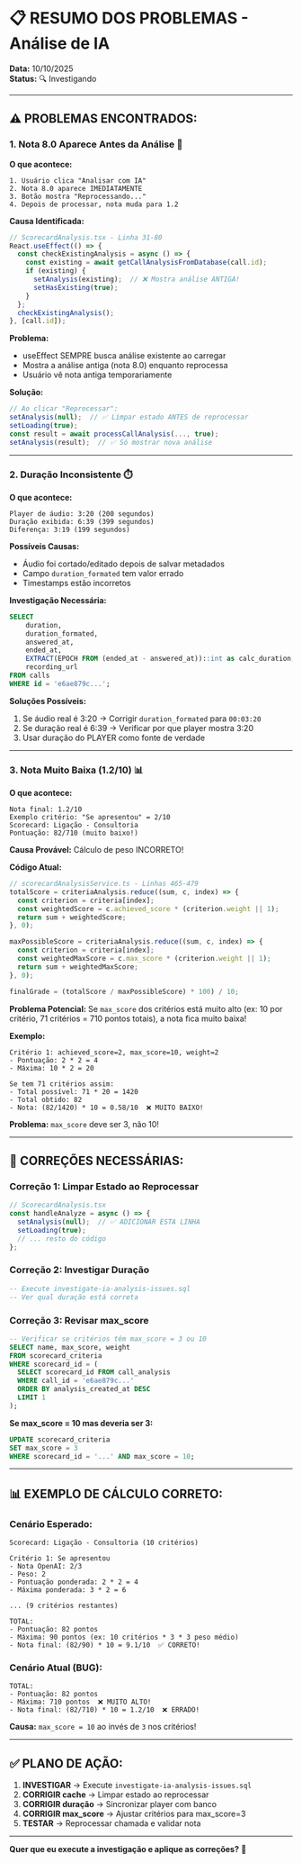 # 📋 RESUMO DOS PROBLEMAS - Análise de IA

**Data:** 10/10/2025  
**Status:** 🔍 Investigando

---

## ⚠️ **PROBLEMAS ENCONTRADOS:**

### **1. Nota 8.0 Aparece Antes da Análise** 🎯

**O que acontece:**
```
1. Usuário clica "Analisar com IA"
2. Nota 8.0 aparece IMEDIATAMENTE
3. Botão mostra "Reprocessando..."
4. Depois de processar, nota muda para 1.2
```

**Causa Identificada:**
```typescript
// ScorecardAnalysis.tsx - Linha 31-80
React.useEffect(() => {
  const checkExistingAnalysis = async () => {
    const existing = await getCallAnalysisFromDatabase(call.id);
    if (existing) {
      setAnalysis(existing);  // ❌ Mostra análise ANTIGA!
      setHasExisting(true);
    }
  };
  checkExistingAnalysis();
}, [call.id]);
```

**Problema:**
- useEffect SEMPRE busca análise existente ao carregar
- Mostra a análise antiga (nota 8.0) enquanto reprocessa
- Usuário vê nota antiga temporariamente

**Solução:**
```typescript
// Ao clicar "Reprocessar":
setAnalysis(null);  // ✅ Limpar estado ANTES de reprocessar
setLoading(true);
const result = await processCallAnalysis(..., true);
setAnalysis(result);  // ✅ Só mostrar nova análise
```

---

### **2. Duração Inconsistente** ⏱️

**O que acontece:**
```
Player de áudio: 3:20 (200 segundos)
Duração exibida: 6:39 (399 segundos)
Diferença: 3:19 (199 segundos)
```

**Possíveis Causas:**
- Áudio foi cortado/editado depois de salvar metadados
- Campo `duration_formated` tem valor errado
- Timestamps estão incorretos

**Investigação Necessária:**
```sql
SELECT 
    duration,
    duration_formated,
    answered_at,
    ended_at,
    EXTRACT(EPOCH FROM (ended_at - answered_at))::int as calc_duration,
    recording_url
FROM calls 
WHERE id = 'e6ae879c...';
```

**Soluções Possíveis:**
1. Se áudio real é 3:20 → Corrigir `duration_formated` para `00:03:20`
2. Se duração real é 6:39 → Verificar por que player mostra 3:20
3. Usar duração do PLAYER como fonte de verdade

---

### **3. Nota Muito Baixa (1.2/10)** 📊

**O que acontece:**
```
Nota final: 1.2/10
Exemplo critério: "Se apresentou" = 2/10
Scorecard: Ligação - Consultoria
Pontuação: 82/710 (muito baixo!)
```

**Causa Provável:**
Cálculo de peso INCORRETO!

**Código Atual:**
```typescript
// scorecardAnalysisService.ts - Linhas 465-479
totalScore = criteriaAnalysis.reduce((sum, c, index) => {
  const criterion = criteria[index];
  const weightedScore = c.achieved_score * (criterion.weight || 1);
  return sum + weightedScore;
}, 0);

maxPossibleScore = criteriaAnalysis.reduce((sum, c, index) => {
  const criterion = criteria[index];
  const weightedMaxScore = c.max_score * (criterion.weight || 1);
  return sum + weightedMaxScore;
}, 0);

finalGrade = (totalScore / maxPossibleScore) * 100) / 10;
```

**Problema Potencial:**
Se `max_score` dos critérios está muito alto (ex: 10 por critério, 71 critérios = 710 pontos totais), a nota fica muito baixa!

**Exemplo:**
```
Critério 1: achieved_score=2, max_score=10, weight=2
- Pontuação: 2 * 2 = 4
- Máxima: 10 * 2 = 20

Se tem 71 critérios assim:
- Total possível: 71 * 20 = 1420
- Total obtido: 82
- Nota: (82/1420) * 10 = 0.58/10  ❌ MUITO BAIXO!
```

**Problema:** `max_score` deve ser 3, não 10!

---

## 🎯 **CORREÇÕES NECESSÁRIAS:**

### **Correção 1: Limpar Estado ao Reprocessar**
```typescript
// ScorecardAnalysis.tsx
const handleAnalyze = async () => {
  setAnalysis(null);  // ✅ ADICIONAR ESTA LINHA
  setLoading(true);
  // ... resto do código
};
```

### **Correção 2: Investigar Duração**
```sql
-- Execute investigate-ia-analysis-issues.sql
-- Ver qual duração está correta
```

### **Correção 3: Revisar max_score**
```sql
-- Verificar se critérios têm max_score = 3 ou 10
SELECT name, max_score, weight 
FROM scorecard_criteria 
WHERE scorecard_id = (
  SELECT scorecard_id FROM call_analysis 
  WHERE call_id = 'e6ae879c...' 
  ORDER BY analysis_created_at DESC 
  LIMIT 1
);
```

**Se max_score = 10 mas deveria ser 3:**
```sql
UPDATE scorecard_criteria 
SET max_score = 3 
WHERE scorecard_id = '...' AND max_score = 10;
```

---

## 📊 **EXEMPLO DE CÁLCULO CORRETO:**

### **Cenário Esperado:**
```
Scorecard: Ligação - Consultoria (10 critérios)

Critério 1: Se apresentou
- Nota OpenAI: 2/3
- Peso: 2
- Pontuação ponderada: 2 * 2 = 4
- Máxima ponderada: 3 * 2 = 6

... (9 critérios restantes)

TOTAL:
- Pontuação: 82 pontos
- Máxima: 90 pontos (ex: 10 critérios * 3 * 3 peso médio)
- Nota final: (82/90) * 10 = 9.1/10  ✅ CORRETO!
```

### **Cenário Atual (BUG):**
```
TOTAL:
- Pontuação: 82 pontos
- Máxima: 710 pontos  ❌ MUITO ALTO!
- Nota final: (82/710) * 10 = 1.2/10  ❌ ERRADO!
```

**Causa:** `max_score = 10` ao invés de `3` nos critérios!

---

## ✅ **PLANO DE AÇÃO:**

1. **INVESTIGAR** → Execute `investigate-ia-analysis-issues.sql`
2. **CORRIGIR cache** → Limpar estado ao reprocessar
3. **CORRIGIR duração** → Sincronizar player com banco
4. **CORRIGIR max_score** → Ajustar critérios para max_score=3
5. **TESTAR** → Reprocessar chamada e validar nota

---

**Quer que eu execute a investigação e aplique as correções?** 🔧

